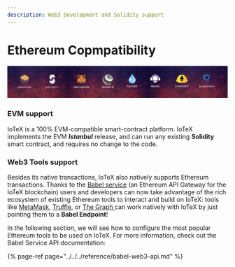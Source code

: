 ```yaml
---
description: Web3 Development and Solidity support
---
```


# Ethereum Copmpatibility

![](../../../.gitbook/assets/image%20%2859%29.png)

### EVM support

IoTeX is a 100% EVM-compatible smart-contract platform. IoTeX implements the EVM _**Istanbul**_ release, and can run any existing **Solidity** smart contract, and requires no change to the code. 

### Web3 Tools support

Besides its native transactions, IoTeX also natively supports Ethereum transactions. Thanks to the [Babel service](../../../reference/babel-web3-api.md) \(an Ethereum API Gateway for the IoTeX blockchain\) users and developers can now take advantage of the rich ecosystem of existing Ethereum tools to interact and build on IoTeX: tools like [MetaMask](metamask.md), [Truffle](truffle.md), or [The Graph ](subgraph.md)can work natively with IoTeX by just pointing them to a **Babel Endpoint**!

In the following section, we will see how to configure the most popular Ethereum tools to be used on IoTeX. For more information, check out the Babel Service API documentation:

{% page-ref page="../../../reference/babel-web3-api.md" %}

